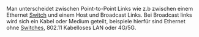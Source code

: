 

Man unterscheidet zwischen Point-to-Point Links wie z.b zwischen einem Ethernet [Switch](Switch.md) und einem Host und Broadcast Links. Bei Broadcast links wird sich ein Kabel oder Medium geteilt, beispiele hierfür sind Ethernet ohne [Switches](Switch.md), 802.11 Kabelloses LAN oder 4G/5G.